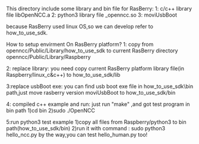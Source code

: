 This directory include some library and bin file for RasBerry:
1: c/c++ library file libOpenNCC.a
2: python3 library file _openncc.so
3: moviUsbBoot

because  RasBerry used linux OS,so we can develop refer to how_to_use_sdk.

How to setup  envirment On RasBerry platform?
1: copy from  openncc/Public/Library/how_to_use_sdk to current 
RasBerry directory  openncc/Public/Library/Raspberry

2: replace library:
you need copy current RasBerry platform library file(in Raspberry/linux_c&c++) to how_to_use_sdk/lib

3:replace usbBoot exe:
you can find usb boot exe file in how_to_use_sdk\bin path,just move rasberry version moviUsbBoot to how_to_use_sdk/bin

4: compiled c++ example and run: 
just run "make" ,and got test program in bin path
1)cd bin
2)sudo ./OpenNCC

5:run python3 test example
1)copy  all files from Raspberry/python3  to bin path(how_to_use_sdk/bin)
2)run it with command :
sudo python3 hello_ncc.py
by the way,you can test hello_human.py too!
